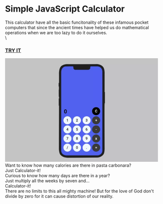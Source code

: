 # Simple JavaScript Calculator
This calculator have all the basic funcitonality of these infamous pocket computers that since the ancient times have helped us do mathematical operations when we are too lazy to do it ourselves. \
\
### [TRY IT](https://htmlpreview.github.io/?https://github.com/olegpreed/JavaScript-Calculator/blob/develop/index.html)
![Preview][preview]
Want to know how many calories are there in pasta carbonara? \
Just Calculator-it! \
Curious to know how many days are there in a year? \
Just multiply all the weeks by seven and... \
Calculator-it! \
There are no limits to this all mighty machine! But for the love of God don't divide by zero for it can cause distortion of our reality.

[preview]: include/preview.webp
